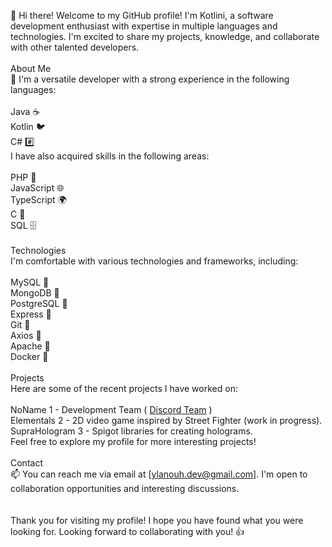 👋 Hi there! Welcome to my GitHub profile! I'm Kotlini, a software development enthusiast with expertise in multiple languages and technologies. I'm excited to share my projects, knowledge, and collaborate with other talented developers.<br>
<br>
About Me<br>
🌱 I'm a versatile developer with a strong experience in the following languages:<br>
<br>
Java ☕️<br>
Kotlin 🐦<br>
C# #️⃣<br>
I have also acquired skills in the following areas:<br>
<br>
PHP 🐘<br>
JavaScript 🌐<br>
TypeScript 🌍<br>
C 📝<br>
SQL 🗄️<br>
<br>
Technologies<br>
I'm comfortable with various technologies and frameworks, including:<br>
<br>
MySQL 🐬<br>
MongoDB 🍃<br>
PostgreSQL 🐘<br>
Express 🚂<br>
Git 🌳<br>
Axios 📡<br>
Apache 🚀<br>
Docker 🐳<br>
<br>
Projects<br>
Here are some of the recent projects I have worked on:<br>
<br>
NoName 1 - Development Team ( [Discord Team](https://discord.gg/g6txzDuF) )<br>
Elementals 2 - 2D video game inspired by Street Fighter (work in progress).<br>
SupraHologram 3 - Spigot libraries for creating holograms.<br>
Feel free to explore my profile for more interesting projects!<br>
<br>
Contact<br>
📫 You can reach me via email at [ylanouh.dev@gmail.com]. I'm open to collaboration opportunities and interesting discussions.<br><br>
<br>
Thank you for visiting my profile! I hope you have found what you were looking for. Looking forward to collaborating with you! 👍<br>
